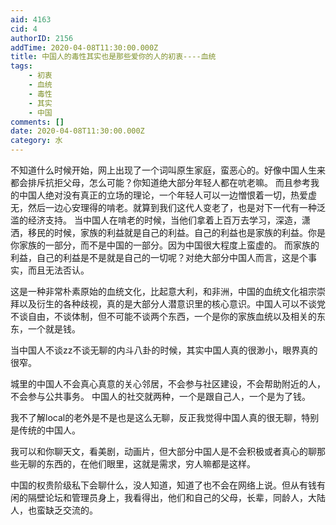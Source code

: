 ```yaml
---
aid: 4163
cid: 4
authorID: 2156
addTime: 2020-04-08T11:30:00.000Z
title: 中国人的毒性其实也是那些爱你的人的初衷----血统
tags:
    - 初衷
    - 血统
    - 毒性
    - 其实
    - 中国
comments: []
date: 2020-04-08T11:30:00.000Z
category: 水
---
```


不知道什么时候开始，网上出现了一个词叫原生家庭，蛮恶心的。好像中国人生来都会排斥抗拒父母，怎么可能？你知道绝大部分年轻人都在吭老嘛。 而且参考我的中国人绝对没有真正的立场的理论，一个年轻人可以一边憎恨着一切，热爱虚无，然后一边心安理得的啃老。就算到我们这代人变老了，也是对下一代有一种泛滥的经济支持。 当中国人在啃老的时候，当他们拿着上百万去学习，深造，潇洒，移民的时候，家族的利益就是自己的利益。自己的利益也是家族的利益。你是你家族的一部分，而不是中国的一部分。因为中国很大程度上蛮虚的。 而家族的利益，自己的利益是不是就是自己的一切呢？对绝大部分中国人而言，这是个事实，而且无法否认。

这是一种非常朴素原始的血统文化，比起意大利，和非洲，中国的血统文化祖宗崇拜以及衍生的各种歧视，真的是大部分人潜意识里的核心意识。中国人可以不谈党不谈自由，不谈体制，但不可能不谈两个东西，一个是你的家族血统以及相关的东东，一个就是钱。

当中国人不谈zz不谈无聊的内斗八卦的时候，其实中国人真的很渺小，眼界真的很窄。

城里的中国人不会真心真意的关心邻居，不会参与社区建设，不会帮助附近的人，不会参与公共事务。 中国人的社交就两种，一个是跟自己人，一个是为了钱。

我不了解local的老外是不是也是这么无聊，反正我觉得中国人真的很无聊，特别是传统的中国人。

我可以和你聊天文，看美剧，动画片，但大部分中国人是不会积极或者真心的聊那些无聊的东西的，在他们眼里，这就是需求，穷人嘛都是这样。

中国的权贵阶级私下会聊什么，没人知道，知道了也不会在网络上说。但从有钱有闲的隔壁论坛和管理员身上，我看得出，他们和自己的父母，长辈，同龄人，大陆人，也蛮缺乏交流的。

